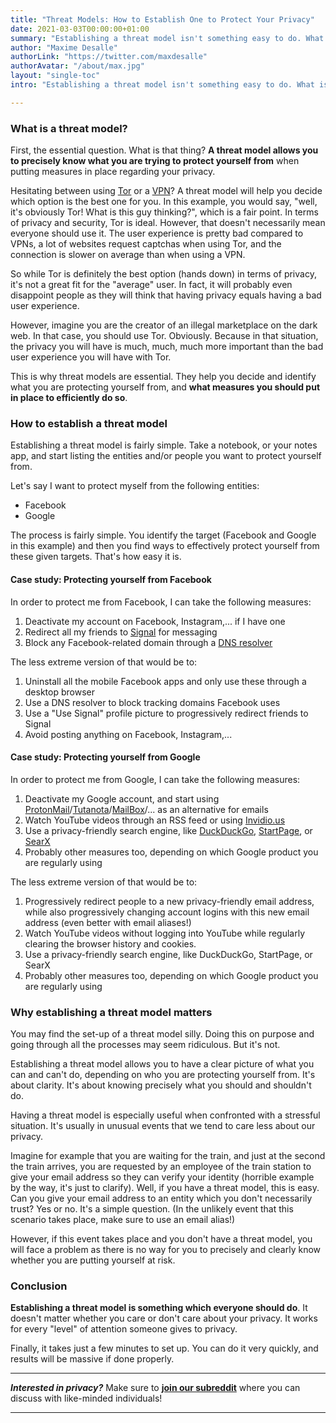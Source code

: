 ```yaml
---
title: "Threat Models: How to Establish One to Protect Your Privacy"
date: 2021-03-03T00:00:00+01:00
summary: "Establishing a threat model isn't something easy to do. What is a threat model even? In this 0-to-1 guide, you will learn what a threat model is, how it can help you with your digital privacy, and how you can establish one correctly."
author: "Maxime Desalle"
authorLink: "https://twitter.com/maxdesalle"
authorAvatar: "/about/max.jpg"
layout: "single-toc"
intro: "Establishing a threat model isn't something easy to do. What is a threat model even? In this 0-to-1 guide, you will learn what a threat model is, how it can help you with your digital privacy, and how you can establish one correctly."

---
```


### What is a threat model?
First, the essential question. What is that thing? **A threat model allows you to precisely know what you are trying to protect yourself from** when putting measures in place regarding your privacy.

Hesitating between using [Tor](https://torproject.org) or a [VPN](https://en.wikipedia.org/wiki/Virtual_private_network)? A threat model will help you decide which option is the best one for you. In this example, you would say, "well, it's obviously Tor! What is this guy thinking?", which is a fair point. In terms of privacy and security, Tor is ideal. However, that doesn't necessarily mean everyone should use it. The user experience is pretty bad compared to VPNs, a lot of websites request captchas when using Tor, and the connection is slower on average than when using a VPN.

So while Tor is definitely the best option (hands down) in terms of privacy, it's not a great fit for the "average" user. In fact, it will probably even disappoint people as they will think that having privacy equals having a bad user experience.

However, imagine you are the creator of an illegal marketplace on the dark web. In that case, you should use Tor. Obviously. Because in that situation, the privacy you will have is much, much, much more important than the bad user experience you will have with Tor.

This is why threat models are essential. They help you decide and identify what you are protecting yourself from, and **what measures you should put in place to efficiently do so**.

### How to establish a threat model

Establishing a threat model is fairly simple. Take a notebook, or your notes app, and start listing the entities and/or people you want to protect yourself from.

Let's say I want to protect myself from the following entities:

- Facebook
- Google

The process is fairly simple. You identify the target (Facebook and Google in this example) and then you find ways to effectively protect yourself from these given targets. That's how easy it is.

#### Case study: Protecting yourself from Facebook

In order to protect me from Facebook, I can take the following measures:

1. Deactivate my account on Facebook, Instagram,... if I have one
2. Redirect all my friends to [Signal](https://signal.org) for messaging
3. Block any Facebook-related domain through a [DNS resolver](https://www.computerhope.com/jargon/d/dns-resolver.htm)

The less extreme version of that would be to:

1. Uninstall all the mobile Facebook apps and only use these through a desktop browser
2. Use a DNS resolver to block tracking domains Facebook uses
3. Use a "Use Signal" profile picture to progressively redirect friends to Signal
4. Avoid posting anything on Facebook, Instagram,...

#### Case study: Protecting yourself from Google

In order to protect me from Google, I can take the following measures:

1. Deactivate my Google account, and start using [ProtonMail](https://protonmail.com)/[Tutanota](https://tutanota.com)/[MailBox](https://mailbox.org)/... as an alternative for emails
2. Watch YouTube videos through an RSS feed or using [Invidio.us](https://redirect.invidious.io/)
3. Use a privacy-friendly search engine, like [DuckDuckGo](https://duckduckgo.com), [StartPage](https://startpage.com), or [SearX](https://searx.me)
4. Probably other measures too, depending on which Google product you are regularly using

The less extreme version of that would be to:

1. Progressively redirect people to a new privacy-friendly email address, while also progressively changing account logins with this new email address (even better with email aliases!)
2. Watch YouTube videos without logging into YouTube while regularly clearing the browser history and cookies.
3. Use a privacy-friendly search engine, like DuckDuckGo, StartPage, or SearX
4. Probably other measures too, depending on which Google product you are regularly using

### Why establishing a threat model matters

You may find the set-up of a threat model silly. Doing this on purpose and going through all the processes may seem ridiculous. But it's not.

Establishing a threat model allows you to have a clear picture of what you can and can't do, depending on who you are protecting yourself from. It's about clarity. It's about knowing precisely what you should and shouldn't do.

Having a threat model is especially useful when confronted with a stressful situation. It's usually in unusual events that we tend to care less about our privacy.

Imagine for example that you are waiting for the train, and just at the second the train arrives, you are requested by an employee of the train station to give your email address so they can verify your identity (horrible example by the way, it's just to clarify). Well, if you have a threat model, this is easy. Can you give your email address to an entity which you don't necessarily trust? Yes or no. It's a simple question. (In the unlikely event that this scenario takes place, make sure to use an email alias!)

However, if this event takes place and you don't have a threat model, you will face a problem as there is no way for you to precisely and clearly know whether you are putting yourself at risk.

### Conclusion

**Establishing a threat model is something which everyone should do**. It doesn't matter whether you care or don't care about your privacy. It works for every "level" of attention someone gives to privacy.

Finally, it takes just a few minutes to set up. You can do it very quickly, and results will be massive if done properly.

---
***Interested in privacy?*** Make sure to [**join our subreddit**](https://www.reddit.com/r/Simplelogin/) where you can discuss with like-minded individuals!

---
